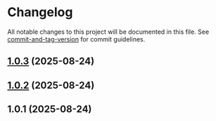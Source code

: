 # Changelog

All notable changes to this project will be documented in this file. See [commit-and-tag-version](https://github.com/absolute-version/commit-and-tag-version) for commit guidelines.

## [1.0.3](https://github.com/o68x/kirby-plainkit/compare/v1.0.2...v1.0.3) (2025-08-24)

## [1.0.2](https://github.com/o68x/kirby-plainkit/compare/v1.0.1...v1.0.2) (2025-08-24)

## 1.0.1 (2025-08-24)
